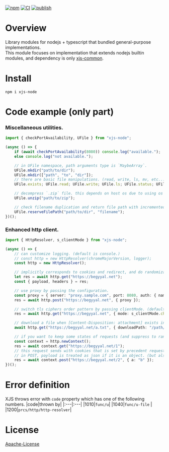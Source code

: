 [![npm][npm-badge]][npm-url] [![CI][ci-badge]][ci-url] [![publish][publish-badge]][publish-url]

# Overview
Library modules for nodejs + typescript that bundled general-purpose implementations.  
This module focuses on implementation that extends nodejs builtin modules, and dependency is only [xjs-common](https://github.com/begyyal/xjs_common).

# Install
```
npm i xjs-node
```

# Code example (only part)
### Miscellaneous utilities.
```ts
import { checkPortAvailability, UFile } from "xjs-node";

(async () => {
    if (await checkPortAvailability(8080)) console.log("available.");
    else console.log("not available.");

    // in UFile namespace, path arguments type is `MaybeArray`.
    UFile.mkdir("path/to/dir");
    UFile.mkdir(["path", "to", "dir"]);
    // there are basic file manipulations. (read, write, ls, mv, etc...)
    UFile.exists; UFile.read; UFile.write; UFile.ls; UFile.status; UFile.cp; UFile.mv; UFile.rm;

    // decompress `.zip` file. this depends on host os due to using os command for decompression.
    UFile.unzip("path/to/zip");

    // check filename duplication and return file path with incremented number if the duplication detected.
    UFile.reserveFilePath("path/to/dir", "filename");
})();
```
### Enhanced http client.
```ts
import { HttpResolver, s_clientMode } from "xjs-node";

(async () => {
    // can customize logging. (default is console.)
    // const http = new HttpResolver(chromeMajorVersion, logger);
    const http = new HttpResolver();

    // implicitly corresponds to cookies and redirect, and do randomization.
    let res = await http.get("https://begyyal.net");
    const { payload, headers } = res;

    // use proxy by passing the configuration.
    const proxy = { server: "proxy.sample.com", port: 8080, auth: { name: "prx", pass: "****" } }
    res = await http.post("https://begyyal.net", { proxy });

    // switch tls ciphers order pattern by passing clientMode. (default is random between chrome or firefox.)
    res = await http.get("https://begyyal.net", { mode: s_clientMode.chrome });

    // download a file when [Content-Disposition: attachment] exists in the response.
    await http.get("https://begyyal.net/a.txt", { downloadPath: "/path/to/store" });

    // if you want to keep some states of requests (and suppress to randomize), it can create new context to do.
    const context = http.newContext();
    res = await context.get("https://begyyal.net/1");
    // this request sends with cookies that is set by precedent requests. 
    // in POST, payload is treated as json if it is an object. (but also Stream is acceptable.)
    res = await context.post("https://begyyal.net/2", { a: "b" });
})();
```
# Error definition
XJS throws error with `code` property which has one of the following numbers.
|code|thrown by|
|:---|:---|
|1010|`func/u`|
|1040|`func/u-file` |
|1200|`prcs/http/http-resolver`|

# License
[Apache-License](./LICENSE)

[npm-url]: https://npmjs.org/package/xjs-node
[npm-badge]: https://badgen.net/npm/v/xjs-node
[ci-url]: https://github.com/begyyal/xjs_node/actions/workflows/test.yml
[ci-badge]: https://github.com/begyyal/xjs_node/actions/workflows/test.yml/badge.svg 
[publish-url]: https://github.com/begyyal/xjs_node/actions/workflows/publish.yml
[publish-badge]: https://github.com/begyyal/xjs_node/actions/workflows/publish.yml/badge.svg

